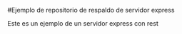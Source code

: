 #Ejemplo de repositorio de respaldo de servidor express

Este es un ejemplo de un servidor express con rest